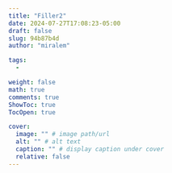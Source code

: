 ```yaml
---
title: "Filler2"
date: 2024-07-27T17:08:23-05:00
draft: false
slug: 94b87b4d
author: "miralem"

tags: 
  - 

weight: false
math: true
comments: true
ShowToc: true
TocOpen: true

cover:
  image: "" # image path/url
  alt: "" # alt text
  caption: "" # display caption under cover
  relative: false
---
```

